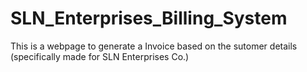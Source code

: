 # SLN_Enterprises_Billing_System
This is a webpage to generate a Invoice based on the sutomer details (specifically made for SLN Enterprises Co.)
